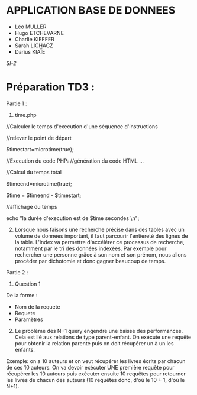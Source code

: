 # APPLICATION BASE DE DONNEES
* Léo MULLER
* Hugo ETCHEVARNE
* Charlie KIEFFER
* Sarah LICHACZ 
* Darius KIAÏE

_SI-2_

# Préparation TD3 :

Partie 1 : 

1.  time.php


//Calculer le temps d'execution d'une séquence d'instructions
 
//relever le point de départ

$timestart=microtime(true);
 

//Execution du code PHP:
//génération du code HTML ...
 
//Calcul du temps total

$timeend=microtime(true);

$time = $timeend - $timestart;
 
//affichage du temps

echo "la durée d'execution est de $time secondes \n";

2. Lorsque nous faisons une recherche précise dans des tables avec un volume de données important, il faut parcourir l'entiereté des lignes de la table. L'index va permettre d'accélérer ce processus de recherche, notamment par le tri des données indexées. Par exemple pour rechercher une personne grâce à son nom et son prénom, nous allons procéder par dichotomie et donc gagner beaucoup de temps.

Partie 2 : 

1. Question 1

De la forme :
- Nom de la requete
- Requete
- Paramètres

2. Le problème des N+1 query engendre une baisse des performances. 
Cela est lié aux relations de type parent-enfant. On exécute une requête pour obtenir la relation parente puis on doit récupérer un à un les enfants.

Exemple: on a 10 auteurs et on veut récupérer les livres écrits par chacun de ces 10 auteurs. 
On va devoir exécuter UNE première requête pour récupérer les 10 auteurs puis exécuter ensuite 10 requêtes pour 
retourner les livres de chacun des auteurs (10 requêtes donc, d'où le 10 + 1, d'où le N+1).





